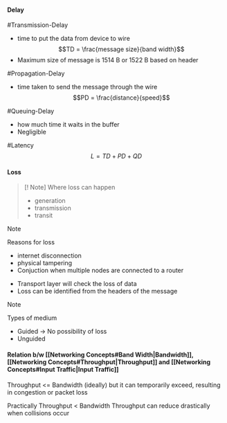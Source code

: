 #### Delay

#Transmission-Delay
- time to put the data from device to wire
$$TD = \frac{message size}{band width}$$
- Maximum size of message is 1514 B or 1522 B based on header

#Propagation-Delay
- time taken to send the message through the wire
$$PD = \frac{distance}{speed}$$

#Queuing-Delay
- how much time it waits in the buffer
- Negligible

#Latency 
$$L = TD + PD + QD$$
#### Loss

>[! Note]
>Where loss can happen
>- generation
>- transmission
>- transit


>[!Note]
>Reasons for loss
>- internet disconnection
>- physical tampering
>- Conjuction when multiple nodes are connected to a router

- Transport layer will check the loss of data
- Loss can be identified from the headers of the message

>[!Note]
>Types of medium
>- Guided -> No possibility of loss
>- Unguided
#### Relation b/w [[Networking Concepts#Band Width|Bandwidth]], [[Networking Concepts#Throughput|Throughput]] and [[Networking Concepts#Input Traffic|Input Traffic]]
Throughput <= Bandwidth (ideally)
but it can temporarily exceed, resulting in congestion or packet loss

Practically Throughput < Bandwidth
Throughput can reduce drastically when collisions occur
